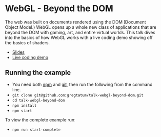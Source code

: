 # WebGL - Beyond the DOM

The web was built on documents rendered using the DOM (Document Object Model.) WebGL opens up a whole new class of applications that are beyond the DOM with gaming, art, and entire virtual worlds. This talk dives into the basics of how WebGL works with a live coding demo showing off the basics of shaders.

 * [Slides](https://docs.google.com/presentation/d/1tvzqCV9oDs8N7Ytr0mtW4jvYdjs7oOitAicvyrwNAHc)
 * [Live coding demo](https://youtu.be/lBKHKGtFfwY)

## Running the example

 * You need both [npm](https://nodejs.org/) and [git](https://www.google.com/search?q=install+git), then run the following from the command line.
 * `git clone git@github.com:gregtatum/talk-webgl-beyond-dom.git`
 * `cd talk-webgl-beyond-dom`
 * `npm install`
 * `npm start`

 To view the complete example run:

 * `npm run start-complete`
